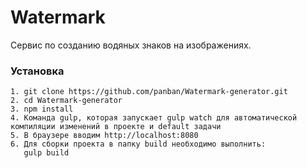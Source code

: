 # Watermark
Сервис по созданию водяных знаков на изображениях.

### Установка
```
1. git clone https://github.com/panban/Watermark-generator.git
2. cd Watermark-generator
3. npm install
4. Команда gulp, которая запускает gulp watch для автоматической компиляции изменений в проекте и default задачи
5. В браузере вводим http://localhost:8080 
6. Для сборки проекта в папку build необходимо выполнить:
   gulp build
    



